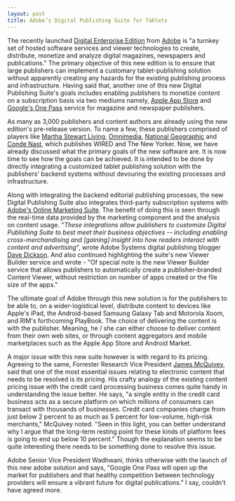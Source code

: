 ```yaml
---
layout: post
title: Adobe’s Digital Publishing Suite for Tablets
---
```


The recently launched <a href="http://www.adobe.com/products/digitalpublishingsuite/">Digital Enterprise Edition</a> from <a href="http://www.adobe.com">Adobe</a> is "a turnkey set of hosted software services and viewer technologies to create, distribute, monetize and analyze digital magazines, newspapers and publications." The primary objective of this new edition is to ensure that large publishers can implement a customary tablet-publishing solution without apparently creating any hazards for the existing publishing process and infrastructure. Having said that, another one of this new Digital Publishing Suite's goals includes enabling publishers to monetize content on a subscription basis via two mediums namely, <a href="http://www.apple.com/iphone/apps-for-iphone/">Apple App Store</a> and <a href="http://www.google.com/landing/onepass/">Google's One Pass</a> service for magazine and newspaper publishers.

As many as 3,000 publishers and content authors are already using the new edition's pre-release version. To name a few, these publishers comprised of players like <a href="http://www.marthastewart.com/living-blogs">Martha Stewart Living</a>, <a href="http://www.omnimedia.com/">Omnimedia</a>, <a href="http://www.nationalgeographic.com/">National Geographic</a> and <a href="http://www.condenast.com/">Conde Nast</a>, which publishes WIRED and The New Yorker. Now, we have already discussed what the primary goals of the new software are. It is now time to see how the goals can be achieved. It is intended to be done by directly integrating a customized tablet publishing solution with the publishers' backend systems without devouring the existing processes and infrastructure.

Along with integrating the backend editorial publishing processes, the new Digital Publishing Suite also integrates third-party subscription systems with <a href="http://www.omniture.com/en/products/online_marketing_suite">Adobe's Online Marketing Suite</a>. The benefit of doing this is seen through the real-time data provided by the marketing component and the analysis on content usage. "<em>These integrations allow publishers to customize Digital Publishing Suite to best meet their business objectives -- including enabling cross-merchandising and [gaining] insight into how readers interact with content and advertising</em>", wrote Adobe Systems digital publishing blogger <a href="http://www.lead411.com/Dave_Dickson_5832869.html">Dave Dickson</a>. And also continued highlighting the suite's new Viewer Builder service and wrote - "Of special note is the new Viewer Builder service that allows publishers to automatically create a publisher-branded Content Viewer, without restriction on number of apps created or the file size of the apps."

The ultimate goal of Adobe through this new solution is for the publishers to be able to, on a wider-logistical level, distribute content to devices like Apple's iPad, the Android-based Samsung Galaxy Tab and Motorola Xoom, and RIM's forthcoming PlayBook. The choice of delivering the content is with the publisher. Meaning, he / she can either choose to deliver content from their own web sites, or through content aggregators and mobile marketplaces such as the Apple App Store and Android Market.

A major issue with this new suite however is with regard to its pricing. Agreeing to the same, Forrester Research Vice President <a href="http://www.forrester.com/rb/analyst/james_mcquivey">James McQuivey</a>, said that one of the most essential issues relating to electronic content that needs to be resolved is its pricing. His crafty analogy of the existing content pricing issue with the credit card processing business comes quite handy in understanding the issue better. He says, "a single entity in the credit card business acts as a secure platform on which millions of consumers can transact with thousands of businesses. Credit card companies charge from just below 2 percent to as much as 5 percent for low-volume, high-risk merchants," McQuivey noted. "Seen in this light, you can better understand why I argue that the long-term resting point for these kinds of platform fees is going to end up below 10 percent." Though the explanation seems to be quite interesting there needs to be something done to resolve this issue.

Adobe Senior Vice President Wadhwani, thinks otherwise with the launch of this new adobe solution and says, "Google One Pass will open up the market for publishers and that healthy competition between technology providers will ensure a vibrant future for digital publications." I say, couldn't have agreed more. 
